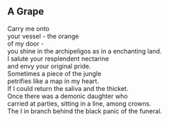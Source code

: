 A Grape
-------
Carry me onto  
your vessel - the orange  
of my door -  
you shine in the archipeligos as in a enchanting land.  
I salute your resplendent nectarine  
and envy your original pride.  
Sometimes a piece of the jungle  
petrifies like a map in my heart.  
If I could return the saliva and the thicket.  
Once there was a demonic daughter who  
carried at parties, sitting in a line, among crowns.  
The I in branch behind the black panic of the funeral.  

